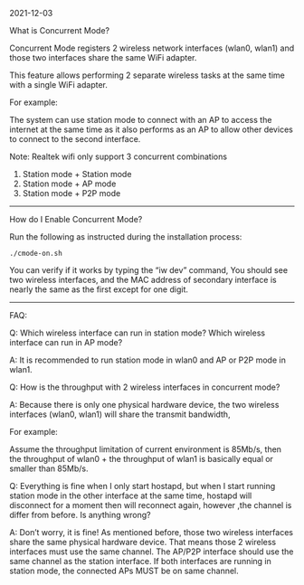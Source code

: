 2021-12-03

What is Concurrent Mode?

Concurrent Mode registers 2 wireless network interfaces (wlan0, wlan1) and those
two interfaces share the same WiFi adapter.

This feature allows performing 2 separate wireless tasks at the same time with a
single WiFi adapter.

For example:

The system can use station mode to connect with an AP to access the internet at
the same time as it also performs as an AP to allow other devices to connect to
the second interface.

Note: Realtek wifi only support 3 concurrent combinations

1. Station mode + Station mode
2. Station mode + AP mode
3. Station mode + P2P mode

-----

How do I Enable Concurrent Mode?

Run the following as instructed during the installation process:

```
./cmode-on.sh
```

You can verify if it works by typing the “iw dev” command, You should see two
wireless interfaces, and the MAC address of secondary interface is nearly the
same as the first except for one digit.

-----

FAQ:

Q: Which wireless interface can run in station mode? Which
wireless interface can run in AP mode?

A: It is recommended to run station mode in wlan0 and AP or P2P mode in wlan1.

Q: How is the throughput with 2 wireless interfaces in concurrent mode?

A: Because there is only one physical hardware device, the two wireless
interfaces (wlan0, wlan1) will share the transmit bandwidth,

For example:

Assume the throughput limitation of current environment is 85Mb/s,
then the throughput of wlan0 + the throughput of wlan1 is basically
equal or smaller than 85Mb/s.

Q: Everything is fine when I only start hostapd, but when I start running
station mode in the other interface at the same time, hostapd will disconnect
for a moment then will reconnect again, however ,the channel is differ from
before. Is anything wrong?

A: Don’t worry, it is fine! As mentioned before, those two wireless interfaces
share the same physical hardware device. That means those 2 wireless interfaces
must use the same channel. The AP/P2P interface should use the same channel as
the station interface. If both interfaces are running in station mode, the
connected APs MUST be on same channel.
